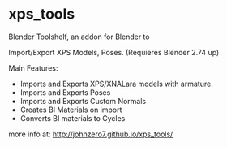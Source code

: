 xps_tools
=========
Blender Toolshelf, an addon for Blender to

Import/Export XPS Models, Poses.
(Requieres Blender 2.74 up)

Main Features:
- Imports and Exports XPS/XNALara models with armature.
- Imports and Exports Poses
- Imports and Exports Custom Normals
- Creates BI Materials on import
- Converts BI materials to Cycles

more info at:
http://johnzero7.github.io/xps_tools/

